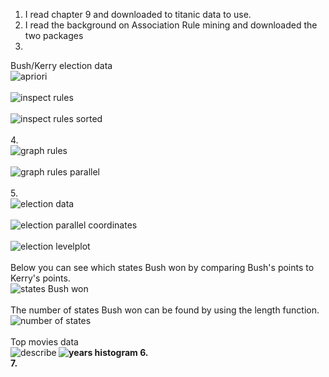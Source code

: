 1. I read chapter 9 and downloaded to titanic data to use.<br>
2. I read the background on Association Rule mining and downloaded the two packages<br>
3. <br>
Bush/Kerry election data<br>
![apriori](screenshot-area-2017-03-10-133557.png)<br><br>
![inspect rules](screenshot-area-2017-03-11-092206.png)<br><br>
![inspect rules sorted](screenshot-area-2017-03-11-093609.png)<br><br>
4. <br>
![graph rules](screenshot-area-2017-03-11-115451.png)<br><br>
![graph rules parallel](screenshot-area-2017-03-11-115504.png)<br><br>
5. <br>
![election data](screenshot-area-2017-03-11-124212.png)<br><br>
![election parallel coordinates](screenshot-area-2017-03-11-124304.png)<br><br>
![election levelplot](screenshot-area-2017-03-11-124335.png)<br><br>
Below you can see which states Bush won by comparing Bush's points to Kerry's points.<br>
![states Bush won](screenshot-area-2017-03-11-171305.png)<br><br>
The number of states Bush won can be found by using the length function.<br>
![number of states](screenshot-area-2017-03-11-171421.png)<br><br>
Top movies data<br>
![describe](screenshot-area-2017-03-22-184109.png)<b><b>
![years histogram](screenshot-area-2017-03-21-154750.png)<b><b>
6. <br>
7. <br>

